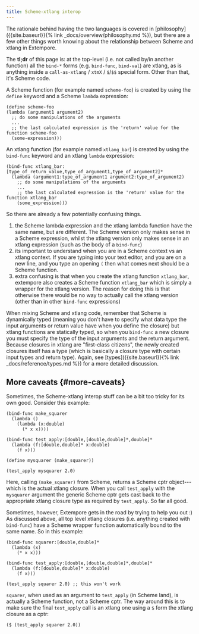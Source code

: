 ```yaml
---
title: Scheme-xtlang interop
---
```


The rationale behind having the two languages is covered in
[philosophy]({{site.baseurl}}{% link _docs/overview/philosophy.md %}), but there
are a few other things worth knowing about the relationship between Scheme and
xtlang in Extempore.

The **tl;dr** of this page is: at the top-level (i.e. not called by/in another
function) all the `bind-*` forms (e.g. `bind-func`, `bind-val`) are xtlang, as
is anything inside a `call-as-xtlang` / `xtmX` / `$`/`$$` special form. Other
than that, it's Scheme code.

A Scheme function (for example named `scheme-foo`) is created by using the
`define` keyword and a Scheme `lambda` expression:

~~~~ xtlang
(define scheme-foo
(lambda (argument1 argument2)
  ;; do some manipulations of the arguments
  ...
  ;; the last calculated expression is the 'return' value for the function scheme-foo
  (some-expression)))
~~~~

An xtlang function (for example named `xtlang_bar`) is created by using the
`bind-func` keyword and an xtlang `lambda` expression:

~~~~ xtlang
(bind-func xtlang_bar:[type_of_return_value,type_of_argument1,type_of_argument2]*
  (lambda (argument1:type_of_argument1 argument2:type_of_argument2)
    ;; do some manipulations of the arguments
    ...
    ;; the last calculated expression is the 'return' value for the function xtlang_bar
    (some_expression)))
~~~~

So there are already a few potentially confusing things.

1.  the Scheme lambda expression and the xtlang lambda function have the same
    name, but are different. The Scheme version only makes sense in a Scheme
    expression, whilst the xtlang version only makes sense in an xtlang
    expression (such as the body of a `bind-func`)
2.  its important to understand when you are in a Scheme context vs an xtlang
    context. If you are typing into your text editor, and you are on a new line,
    and you type an opening `(` then what comes next should be a Scheme
    function.
3.  extra confusing is that when you create the xtlang function `xtlang_bar`,
    extempore also creates a Scheme function `xtlang_bar` which is simply a
    wrapper for the xtlang version. The reason for doing this is that otherwise
    there would be no way to actually call the xtlang version (other than in
    other `bind-func` expressions)

When mixing Scheme and xtlang code, remember that Scheme is dynamically typed
(meaning you don't have to specify what data type the input arguments or return
value have when you define the closure) but xtlang functions are statically
typed, so when you `bind-func` a new closure you must specify the type of the
input arguments and the return argument. Because closures in xtlang are
"first-class citizens", the newly created closures itself has a type (which is
basically a closure type with certain input types and return type). Again, see
[types]({{site.baseurl}}{% link _docs/reference/types.md %}) for a more detailed
discussion.

## More caveats {#more-caveats}

Sometimes, the Scheme-xtlang interop stuff can be a bit too tricky for its own
good. Consider this example:

~~~~ xtlang
(bind-func make_squarer
  (lambda ()
    (lambda (x:double)
      (* x x))))

(bind-func test_apply:[double,[double,double]*,double]*
  (lambda (f:[double,double]* x:double)
    (f x)))

(define mysquarer (make_squarer))

(test_apply mysquarer 2.0)
~~~~

Here, calling `(make_squarer)` from Scheme, returns a Scheme cptr object---which
is the actual xtlang closure. When you call `test_apply` with the `mysquarer`
argument the generic Scheme cptr gets cast back to the appropriate xtlang
closure type as required by `test_apply`. So far all good.

Sometimes, however, Extempore gets in the road by trying to help you out :) As
discussed above, all top level xtlang closures (i.e. anything created with
`bind-func`) have a Scheme wrapper function automatically bound to the same
name. So in this example:

~~~~ xtlang
(bind-func squarer:[double,double]*
  (lambda (x)
    (* x x)))

(bind-func test_apply:[double,[double,double]*,double]*
  (lambda (f:[double,double]* x:double)
    (f x)))

(test_apply squarer 2.0) ;; this won't work
~~~~

`squarer`, when used as an argument to `test_apply` (in Scheme land), is
actually a Scheme function, not a Scheme cptr. The way around this is to make
sure the final `test_apply` call is an xtlang one using a `$` form the xtlang
closure as a cptr:

~~~~ xtlang
($ (test_apply squarer 2.0))
~~~~
